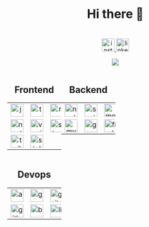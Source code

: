 <h1 align="center">Hi there 👋</h1>




###

<br clear="both">

<div align="center">
  <a href="https://www.instagram.com/andrija_s21/" target="_blank">
    <img src="https://img.shields.io/static/v1?message=Instagram&logo=instagram&label=&color=E4405F&logoColor=white&labelColor=&style=for-the-badge" height="30" alt="instagram logo"  />
  </a>
  <a href="https://www.linkedin.com/in/andrijas21/" target="_blank">
    <img src="https://img.shields.io/static/v1?message=LinkedIn&logo=linkedin&label=&color=0077B5&logoColor=white&labelColor=&style=for-the-badge" height="30" alt="linkedin logo"  />
  </a>
  
   ![](https://komarev.com/ghpvc/?username=AkosoCodes&style=flat-square)  
</div>

<div style="display:flex;">

<div style="width: 25%;">
<h2 align="center">Frontend</h2>
<table
    align="center"
    border="0"
    cellspacing="0"
    cellpadding="0"
    style="border-collapse: collapse; border: none;"
>
<tr>
    <td align="center" style="border-collapse: collapse; border: none;">
        <img
            src="https://skillicons.dev/icons?i=js"
            height="30"
            alt="javascript logo"
        />
    </td>
    <td align="center" style="border-collapse: collapse; border: none;">
        <img
            src="https://skillicons.dev/icons?i=ts"
            height="30"
            alt="typescript logo"
        />
    </td>
    <td align="center" style="border-collapse: collapse; border: none;">
        <img
            src="https://skillicons.dev/icons?i=react"
            height="30"
            alt="react logo"
        />
    </td>
</tr>
<tr>
    <td align="center" style="border-collapse: collapse; border: none;">
        <img
            src="https://skillicons.dev/icons?i=nextjs"
            height="30"
            alt="nextjs logo"
        />
    </td>
    <td align="center" style="border-collapse: collapse; border: none;">
        <img
            src="https://skillicons.dev/icons?i=vue"
            height="30"
            alt="vuejs logo"
        />
    </td>
    <td align="center" style="border-collapse: collapse; border: none;">
        <img
            src="https://cdn.simpleicons.org/storybook/FF4785"
            height="30"
            alt="storybook logo"
        />
    </td>
</tr>
<tr>
    <td align="center" style="border-collapse: collapse; border: none;">
        <img
            src="https://skillicons.dev/icons?i=tailwind"
            height="30"
            alt="tailwindcss logo"
        />
    </td>
    <td align="center" style="border-collapse: collapse; border: none;">
        <img
            src="https://skillicons.dev/icons?i=styledcomponents"
            height="30"
            alt="styledcomponents logo"
        />
    </td>
</tr>
</table>
</div>

<div style="width: 25%;">
<h2 align="center">Backend</h2>
<table
    align="center"
    border="0"
    cellspacing="0"
    cellpadding="0"
    style="border-collapse: collapse; border: none;"
>
<tr>
    <td align="center" style="border-collapse: collapse; border: none;">
        <img
            src="https://skillicons.dev/icons?i=nodejs"
            height="30"
            alt="nodejs logo"
        />
    </td>
    <td align="center" style="border-collapse: collapse; border: none;">
        <img
            src="https://skillicons.dev/icons?i=spring"
            height="30"
            alt="spring logo"
        />
    </td>
        <td align="center" style="border-collapse: collapse; border: none;">
        <img
            src="https://skillicons.dev/icons?i=mongodb"
            height="30"
            alt="mongodb logo"
        />
    </td>
</tr>
<tr>
    <td align="center" style="border-collapse: collapse; border: none;">
        <img
            src="https://skillicons.dev/icons?i=mysql"
            height="30"
            alt="mysql logo"
        />
    </td>
        <td align="center" style="border-collapse: collapse; border: none;">
        <img
            src="https://skillicons.dev/icons?i=graphql"
            height="30"
            alt="graphql logo"
        />
    </td>
    <td align="center" style="border-collapse: collapse; border: none;">
        <img
            src="https://skillicons.dev/icons?i=firebase"
            height="30"
            alt="firebase logo"
        />
    </td>
</tr>
</table>
</div>
</div>

<div style="width: 25%;">
<h2 align="center">Devops</h2>
<table
    align="center"
    border="0"
    cellspacing="0"
    cellpadding="0"
    style="border-collapse: collapse; border: none;"
>
<tr
    align="center"
    style="border-collapse: collapse; border: none;"
>
    <td align="center" style="border-collapse: collapse; border: none;">
        <img
            src="https://skillicons.dev/icons?i=aws"
            height="30"
            alt="amazonwebservices logo"
        />
    </td>
    <td align="center" style="border-collapse: collapse; border: none;">
        <img
            src="https://skillicons.dev/icons?i=gcp"
            height="30"
            alt="googlecloud logo"
        />
    </td>
        <td align="center" style="border-collapse: collapse; border: none;">
        <img
            src="https://skillicons.dev/icons?i=git"
            height="30"
            alt="git logo"
        />
    </td>
</tr>
<tr>
    <td align="center" style="border-collapse: collapse; border: none;">
        <img
            src="https://skillicons.dev/icons?i=gitlab"
            height="30"
            alt="gitlab logo"
        />
    </td>
        <td align="center" style="border-collapse: collapse; border: none;">
        <img
            src="https://skillicons.dev/icons?i=bash"
            height="30"
            alt="bash logo"
        />
    </td>
    <td align="center" style="border-collapse: collapse; border: none;">
        <img
            src="https://skillicons.dev/icons?i=linux"
            height="30"
            alt="linux logo"
        />
    </td>
</tr>
</table>

</div>


<!-- 
<h3>Devops</h3>
<div align="left">
  <img src="https://skillicons.dev/icons?i=aws" height="30" alt="amazonwebservices logo"  />
  <img width="5" />
  <img src="https://skillicons.dev/icons?i=gcp" height="30" alt="googlecloud logo"  />
  <img width="5" />
  <img src="https://skillicons.dev/icons?i=git" height="30" alt="git logo"  />
  <img width="5" />
  <img src="https://skillicons.dev/icons?i=gitlab" height="30" alt="gitlab logo"  />
  <img width="5" />
  <img src="https://skillicons.dev/icons?i=bash" height="30" alt="bash logo"  />
  <img width="5" />
  <img src="https://skillicons.dev/icons?i=linux" height="30" alt="linux logo"  />
</div>


<h2>Design</h2>
<div align="left">
  <img src="https://skillicons.dev/icons?i=figma" height="30" alt="figma logo"  />
  <img width="5" />
  <img src="https://cdn.simpleicons.org/adobephotoshop/31A8FF" height="30" alt="adobephotoshop logo"  />
  <img width="5" />
  <img src="https://cdn.simpleicons.org/adobeillustrator/FF9A00" height="30" alt="adobeillustrator logo"  />
  <img width="5" />
  <img src="https://cdn.simpleicons.org/adobepremierepro/9999FF" height="30" alt="adobepremierepro logo"  />
</div>
 -->
